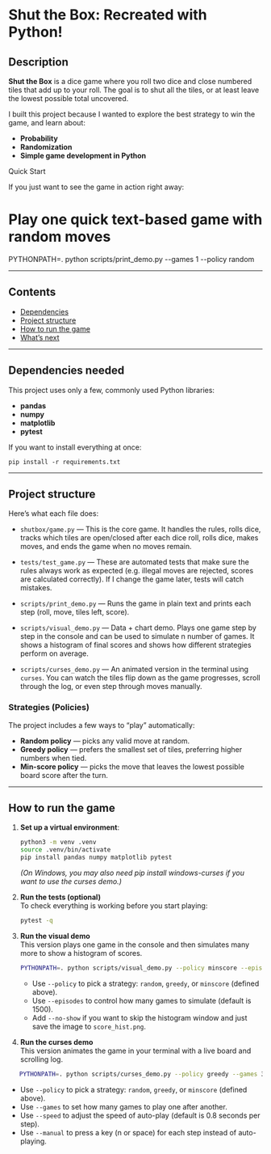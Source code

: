 # Shut the Box: Recreated with Python!

## Description

**Shut the Box** is a dice game where you roll two dice and close numbered tiles that add up to your roll. The goal is to shut all the tiles, or at least leave the lowest possible total uncovered.

I built this project because I wanted to explore the best strategy to win the game, and learn about:

- **Probability**
- **Randomization**
- **Simple game development in Python**

Quick Start

If you just want to see the game in action right away:

# Play one quick text-based game with random moves

PYTHONPATH=. python scripts/print_demo.py --games 1 --policy random

---

## Contents

- [Dependencies](#dependencies)
- [Project structure](#project-structure)
- [How to run the game](#how-to-run-the-game)
- [What’s next](#whats-next-for-this-project)

---

## Dependencies needed

This project uses only a few, commonly used Python libraries:

- **pandas**
- **numpy**
- **matplotlib**
- **pytest**

If you want to install everything at once:

`pip install -r requirements.txt`

---

## Project structure

Here’s what each file does:

- `shutbox/game.py` — This is the core game. It handles the rules, rolls dice, tracks which tiles are open/closed after each dice roll, rolls dice, makes moves, and ends the game when no moves remain.

- `tests/test_game.py` — These are automated tests that make sure the rules always work as expected (e.g. illegal moves are rejected, scores are calculated correctly). If I change the game later, tests will catch mistakes.

- `scripts/print_demo.py` — Runs the game in plain text and prints each step (roll, move, tiles left, score).

- `scripts/visual_demo.py` — Data + chart demo. Plays one game step by step in the console and can be used to simulate n number of games. It shows a histogram of final scores and shows how different strategies perform on average.

- `scripts/curses_demo.py` — An animated version in the terminal using `curses`. You can watch the tiles flip down as the game progresses, scroll through the log, or even step through moves manually.

### Strategies (Policies)

The project includes a few ways to “play” automatically:

- **Random policy** — picks any valid move at random.
- **Greedy policy** — prefers the smallest set of tiles, preferring higher numbers when tied.
- **Min-score policy** — picks the move that leaves the lowest possible board score after the turn.

---

## How to run the game

1. **Set up a virtual environment**:

   ```bash
   python3 -m venv .venv
   source .venv/bin/activate
   pip install pandas numpy matplotlib pytest
   ```

   _(On Windows, you may also need pip install windows-curses if you want to use the curses demo.)_

2. **Run the tests (optional)**  
   To check everything is working before you start playing:

   ```bash
   pytest -q
   ```

3. **Run the visual demo**  
   This version plays one game in the console and then simulates many more to show a histogram of scores.

   ```bash
   PYTHONPATH=. python scripts/visual_demo.py --policy minscore --episodes 500
   ```

   - Use `--policy` to pick a strategy: `random`, `greedy`, or `minscore` (defined above).
   - Use `--episodes` to control how many games to simulate (default is 1500).
   - Add `--no-show` if you want to skip the histogram window and just save the image to `score_hist.png`.

4. **Run the curses demo**  
   This version animates the game in your terminal with a live board and scrolling log.

```bash
   PYTHONPATH=. python scripts/curses_demo.py --policy greedy --games 3
```

- Use `--policy` to pick a strategy: `random`, `greedy`, or `minscore` (defined above).
- Use `--games` to set how many games to play one after another.
- Use `--speed` to adjust the speed of auto-play (default is 0.8 seconds per step).
- Use `--manual` to press a key (n or space) for each step instead of auto-playing.
